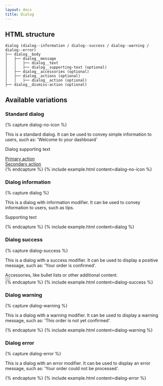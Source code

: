 ```yaml
---
layout: docs
title: Dialog
---
```


## HTML structure
```
dialog (dialog--information / dialog--success / dialog--warning / dialog--error)
├── dialog__body
│	├── dialog__message
│	│	├── dialog__text
│	│	├── dialog__supporting-text (optional)
│	├── dialog__accessories (optional)
│	├── dialog__actions (optional)
│	│	├── dialog__action (optional)
├── dialog__dismiss-action (optional)
```

## Available variations

### Standard dialog
{% capture dialog-no-icon %}
<section class="dialog">
	<div class="dialog__body">
		<div class="dialog__message">
			<p class="dialog__text">
				This is a standard dialog. It can be used to convey simple information to users, such as: 'Welcome to your dashboard'
			</p>
			<p class="dialog__supporting-text">
				Dialog supporting text
			</p>
		</div>
		<div class="dialog__actions">
			<div class="dialog__action">
				<a class="button button--primary button--90"
					href="/"
				>
					Primary action
				</a>
			</div>
			<div class="dialog__action">
				<a class="button button--secondary button--90"
					href="/"
				>
					Secondary action
				</a>
			</div>
		</div>
	</div>
</section>
{% endcapture %}
{% include example.html
	content=dialog-no-icon
%}

### Dialog information
{% capture dialog %}
<section class="dialog dialog--information">
	<div class="dialog__body">
		<div class="dialog__message">
			<p class="dialog__text">
				This is a dialog with information modifier. It can be used to convey information to users, such as tips.
			</p>
			<p class="dialog__supporting-text">
				Supporting text
			</p>
		</div>
	</div>
</section>
{% endcapture %}
{% include example.html
	content=dialog
%}

### Dialog success
{% capture dialog-success %}
<section class="dialog dialog--success">
	<div class="dialog__body">
		<div class="dialog__message">
			<p class="dialog__text">
				This is a dialog with a success modifier. It can be used to display a positive message, such as: 'Your order is confirmed'.
			</p>
		</div>
		<div class="dialog__accessories">
			Accessories, like bullet lists or other additional content.
		</div>
	</div>
	<button class="dialog__dismiss-action"></button>
</section>
{% endcapture %}
{% include example.html
	content=dialog-success
%}

### Dialog warning
{% capture dialog-warning %}
<section class="dialog dialog--warning">
	<div class="dialog__body">
		<div class="dialog__message">
			<p class="dialog__text">
				This is a dialog with a warning modifier. It can be used to display a warning message, such as: 'This order is not yet confirmed'.
			</p>
		</div>
	</div>
</section>
{% endcapture %}
{% include example.html
	content=dialog-warning
%}

### Dialog error
{% capture dialog-error %}
<section class="dialog dialog--error">
	<div class="dialog__body">
		<div class="dialog__message">
			<p class="dialog__text">
				This is a dialog with an error modifier. It can be used to display an error message, such as: 'Your order could not be processed'.
			</p>
		</div>
	</div>
</section>
{% endcapture %}
{% include example.html
	content=dialog-error
%}

